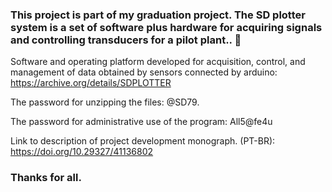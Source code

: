 ### This project is part of my graduation project. The SD plotter system is a set of software plus hardware for acquiring signals and controlling transducers for a pilot plant.. 👋

Software and operating platform developed for acquisition, control, and management of data obtained by sensors connected by arduino: https://archive.org/details/SDPLOTTER

The password for unzipping the files:  @SD79.

The password for administrative use of the program:  All5@fe4u

Link to description of project development monograph. (PT-BR): https://doi.org/10.29327/41136802

### Thanks for all.

<!--
**Spidoug/Spidoug** is a ✨ _special_ ✨ repository because its `README.md` (this file) appears on your GitHub profile.

Here are some ideas to get you started:

- 🔭 I’m currently working on ...
- 🌱 I’m currently learning ...
- 👯 I’m looking to collaborate on ...
- 🤔 I’m looking for help with ...
- 💬 Ask me about ...
- 📫 How to reach me: ...
- 😄 Pronouns: ...
- ⚡ Fun fact: ...
-->
